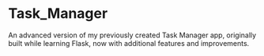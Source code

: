 # Task_Manager
An advanced version of my previously created Task Manager app, originally built while learning Flask, now with additional features and improvements.
